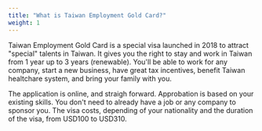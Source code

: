 ```yaml
---
title: "What is Taiwan Employment Gold Card?"
weight: 1
---
```


Taiwan Employment Gold Card is a special visa launched in 2018 to attract "special" talents in Taiwan. 
It gives you the right to stay and work in Taiwan from 1 year up to 3 years (renewable). You'll be able to work for any company, start a new business, have great tax incentives,  benefit Taiwan healtchare system, and bring your family with you.

The application is online, and straigh forward. Approbation is based on your existing skills. You don't need  to already have a job or any company to sponsor you. The visa costs, depending of your nationality and the duration of the visa, from USD100 to USD310.
